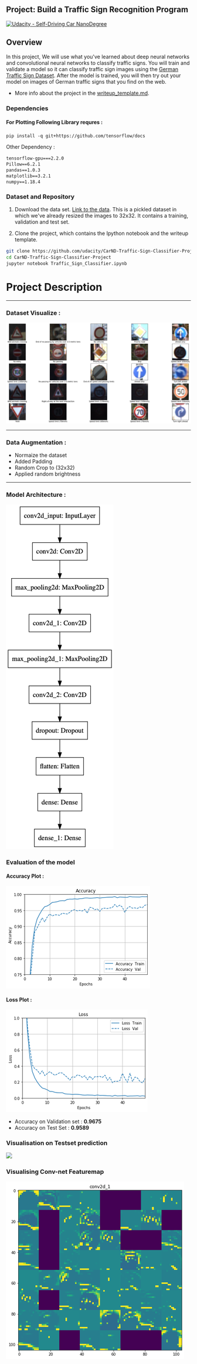 ## Project: Build a Traffic Sign Recognition Program
[![Udacity - Self-Driving Car NanoDegree](https://s3.amazonaws.com/udacity-sdc/github/shield-carnd.svg)](http://www.udacity.com/drive)

Overview
---
In this project, We will use what you've learned about deep neural networks and convolutional neural networks to classify traffic signs. You will train and validate a model so it can classify traffic sign images using the [German Traffic Sign Dataset](http://benchmark.ini.rub.de/?section=gtsrb&subsection=dataset). After the model is trained, you will then try out your model on images of German traffic signs that you find on the web.


* More info about the project in the [writeup_template.md](https://github.com/chinmaydas96/CarND-Traffic-Sign-Classifier-Project/blob/master/writeup_template.md).


### Dependencies

#### For Plotting Following Library requres :

`pip install -q git+https://github.com/tensorflow/docs`

Other Dependency :

```
tensorflow-gpu===2.2.0
Pillow==6.2.1
pandas==1.0.3
matplotlib==3.2.1
numpy==1.18.4
```

### Dataset and Repository

1. Download the data set. [Link to the data](https://s3-us-west-1.amazonaws.com/udacity-selfdrivingcar/traffic-signs-data.zip). This is a pickled dataset in which we've already resized the images to 32x32. It contains a training, validation and test set.

2. Clone the project, which contains the Ipython notebook and the writeup template.

```sh
git clone https://github.com/udacity/CarND-Traffic-Sign-Classifier-Project
cd CarND-Traffic-Sign-Classifier-Project
jupyter notebook Traffic_Sign_Classifier.ipynb
```


# Project Description
---

### Dataset Visualize :

![](examples/visualize_dataset.png)

---

### Data Augmentation :

* Normaize the dataset
* Added Padding
* Random Crop to (32x32)
* Applied random brightness


---

### Model Architecture : 

![model](examples/model.png)


### Evaluation of the model

#### Accuracy Plot : 

![accuracy](examples/accuracy.png)


#### Loss Plot :

![loss](examples/loss.png)


* Accuracy on Validation set : **0.9675**
* Accuracy on Test Set : **0.9589**


### Visualisation on Testset prediction

![](examples/Test_perfermance.png)


### Visualising Conv-net Featuremap

![](examples/featuremap.png)











